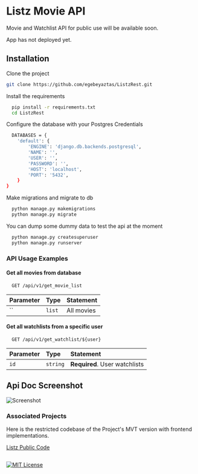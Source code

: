 
# Listz Movie API

Movie and Watchlist API for public use will be available soon.

App has not deployed yet.


## Installation 

Clone the project

```bash
git clone https://github.com/egebeyaztas/ListzRest.git
```

Install the requirements

```bash 
  pip install -r requirements.txt
  cd ListzRest
```

Configure the database with your Postgres Credentials

```bash
  DATABASES = {
    'default': {
        'ENGINE': 'django.db.backends.postgresql',
        'NAME': '',
        'USER': '',
        'PASSWORD': '',
        'HOST': 'localhost',
        'PORT': '5432',
    }
}
```

Make migrations and migrate to db

```bash
  python manage.py makemigrations
  python manage.py migrate
```

You can dump some dummy data to test the api at the moment

```bash
  python manage.py createsuperuser
  python manage.py runserver
```
### API Usage Examples

#### Get all movies from database

```http
  GET /api/v1/get_movie_list
```

| Parameter | Type     | Statement                |
| :-------- | :------- | :------------------------- |
| `` | `list` | All movies |

#### Get all watchlists from a specific user

```http
  GET /api/v1/get_watchlist/${user}
```

| Parameter | Type     | Statement                       |
| :-------- | :------- | :-------------------------------- |
| `id`      | `string` | **Required**. User watchlists



  
## Api Doc Screenshot

![Screenshot](https://user-images.githubusercontent.com/77864932/229279125-9b971e43-a3c3-49c5-87a6-a72c258321f9.png)

  
### Associated Projects

Here is the restricted codebase of the Project's MVT version with frontend implementations.

[Listz Public Code](https://github.com/egebeyaztas/Listz-public)

  
##



[![MIT License](https://img.shields.io/badge/License-MIT-green.svg)](https://choosealicense.com/licenses/mit/)

  